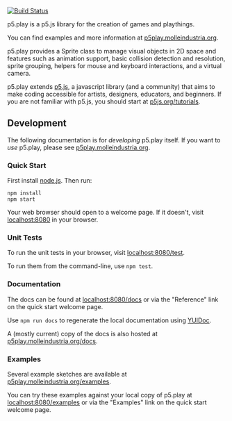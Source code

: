 [![Build Status](https://travis-ci.org/molleindustria/p5.play.svg?branch=master)](https://travis-ci.org/molleindustria/p5.play)

p5.play is a p5.js library for the creation of games and playthings.

You can find examples and more information at [p5play.molleindustria.org][].

p5.play provides a Sprite class to manage visual objects in 2D space and features such as animation support, basic collision detection and resolution, sprite grouping, helpers for mouse and keyboard interactions, and a virtual camera. 

p5.play extends [p5.js][], a javascript library (and a community) that aims to make coding accessible for artists, designers, educators, and beginners. If you are not familiar with p5.js, you should start at [p5js.org/tutorials][].

## Development

The following documentation is for *developing* p5.play itself. If you
want to *use* p5.play, please see [p5play.molleindustria.org][].

### Quick Start

First install [node.js][]. Then run:

```
npm install
npm start
```

Your web browser should open to a welcome page. If it doesn't, visit
[localhost:8080][] in your browser.

### Unit Tests

To run the unit tests in your browser, visit [localhost:8080/test][].

To run them from the command-line, use `npm test`.

### Documentation

The docs can be found at [localhost:8080/docs][] or via the "Reference" link on
the quick start welcome page. 

Use `npm run docs` to regenerate the local documentation using [YUIDoc][].

A (mostly current) copy of the docs is also hosted at [p5play.molleindustria.org/docs][].

### Examples

Several example sketches are available at [p5play.molleindustria.org/examples][].

You can try these examples against your local copy of p5.play at
[localhost:8080/examples][] or via the "Examples" link on the quick start
welcome page. 

  [localhost:8080]: http://localhost:8080/
  [localhost:8080/test]: http://localhost:8080/test/
  [localhost:8080/docs]: http://localhost:8080/docs/
  [localhost:8080/examples]: http://localhost:8080/examples/
  [p5.js]: https://p5js.org
  [p5js.org/tutorials]: http://p5js.org/tutorials/
  [p5play.molleindustria.org]: http://p5play.molleindustria.org
  [p5play.molleindustria.org/docs]: http://p5play.molleindustria.org/docs/
  [p5play.molleindustria.org/examples]: http://p5play.molleindustria.org/examples/
  [node.js]: https://nodejs.org/en/
  [YUIDoc]: http://yui.github.io/yuidoc/
